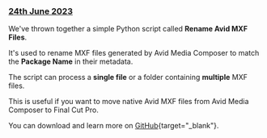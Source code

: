 ### [24th June 2023](/news/20230624)

We've thrown together a simple Python script called **Rename Avid MXF Files**.

It's used to rename MXF files generated by Avid Media Composer to match the **Package Name** in their metadata.

The script can process a **single file** or a folder containing **multiple** MXF files.

This is useful if you want to move native Avid MXF files from Avid Media Composer to Final Cut Pro.

You can download and learn more on [GitHub](https://github.com/CommandPost/RenameAvidMXFFiles){target="_blank"}.